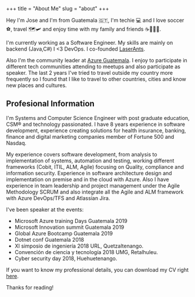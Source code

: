+++
title = "About Me"
slug = "about"
+++

Hey I'm Jose and I'm from Guatemala 🇬🇹, I'm techie 💻 and I love soccer ⚽️, travel 🗺🛩 and enjoy time with my family and friends ☕️🍺🌮🍕. 

I'm currently working as a Software Engineer. My skills are mainly on backend (Java,C#) I <3 DevOps. I co-founded [LaserAnts](https://www.laserants.com/).

Also I'm the community leader at [Azure Guatemala](https://www.facebook.com/azuregt). I enjoy to participate in different tech communities attending to meetups and also participate as speaker. The last 2 years I've tried to travel outside my country more frequently so I found that I like to travel to other countries, cities and know new places and cultures.


## Profesional Information

I'm Systems and Computer Science Engineer with post graduate education, CSM® and technology passionated. I have 8 years experience in software development, experience creating solutions for health insurance, banking, finance and digital marketing companies member of Fortune 500 and Nasdaq.

My experience covers software development, from analysis to implementation of systems, automation and testing, working different frameworks (Cobit, ITIL, ALM, Agile) focusing on Quality, compliance and information security. Experience in software architecture design and implementation on premise and in the cloud with Azure. Also I have experience in team leadership and project management under the Agile Methodology SCRUM and also integrate all the Agile and ALM framework with Azure DevOps/TFS and Atlassian Jira.

I've been speaker at the events:
* Microsoft Azure training Days Guatemala 2019
* Microsoft Innovation summit Guatemala 2019
* Global Azure Bootcamp Guatemala 2019
* Dotnet conf Guatemala 2018
* XI simposio de ingeniería 2018 URL, Quetzaltenango.
* Convención de ciencia y tecnología 2018 UMG, Retalhuleu.
* Cyber security day 2018, Huehuetenango. 

If you want to know my professional details, you can download my CV right [here](https://drive.google.com/open?id=1V3Jn5K4vlhfw6J3Tg0WJ339Vd-luxyzA).

Thanks for reading!
